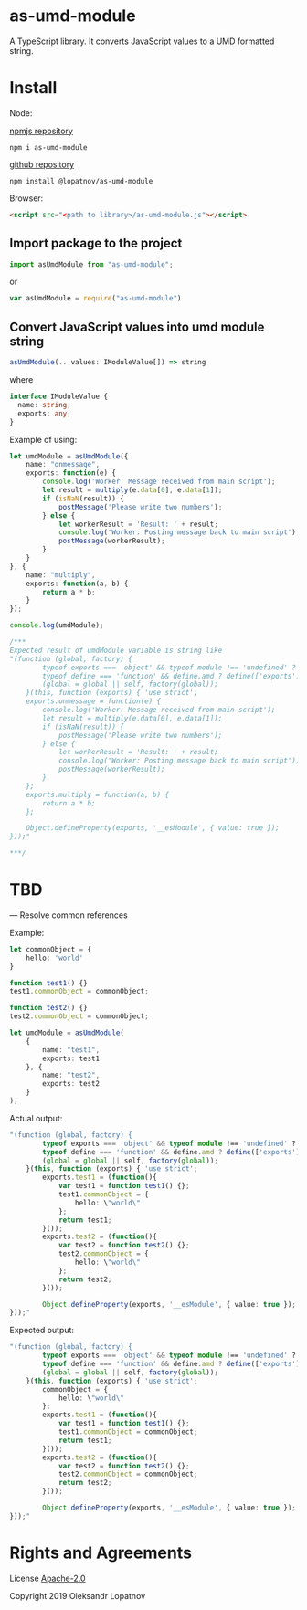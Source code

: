 # as-umd-module

A TypeScript library. It converts JavaScript values to a UMD formatted string.

# Install

Node:

[npmjs repository](//www.npmjs.com/package/as-umd-module)

```shell
npm i as-umd-module
```

[github repository](//github.com/lopatnov/as-umd-module/packages)

```shell
npm install @lopatnov/as-umd-module
```

Browser:

```html
<script src="<path to library>/as-umd-module.js"></script>
```

## Import package to the project

```typescript
import asUmdModule from "as-umd-module";
```
or
```javascript
var asUmdModule = require("as-umd-module")
```

## Convert JavaScript values into umd module string

```typescript
asUmdModule(...values: IModuleValue[]) => string
```

where

```typescript
interface IModuleValue {
  name: string;
  exports: any;
}
```

Example of using:

```typescript
let umdModule = asUmdModule({
    name: "onmessage",
    exports: function(e) {
        console.log('Worker: Message received from main script');
        let result = multiply(e.data[0], e.data[1]);
        if (isNaN(result)) {
            postMessage('Please write two numbers');
        } else {
            let workerResult = 'Result: ' + result;
            console.log('Worker: Posting message back to main script');
            postMessage(workerResult);
        }
    }
}, {
    name: "multiply",
    exports: function(a, b) {
        return a * b;
    }
});

console.log(umdModule);

/***
Expected result of umdModule variable is string like
"(function (global, factory) {
        typeof exports === 'object' && typeof module !== 'undefined' ? factory(exports) :
        typeof define === 'function' && define.amd ? define(['exports'], factory) :
        (global = global || self, factory(global));
    }(this, function (exports) { 'use strict';
    exports.onmessage = function(e) {
        console.log('Worker: Message received from main script');
        let result = multiply(e.data[0], e.data[1]);
        if (isNaN(result)) {
            postMessage('Please write two numbers');
        } else {
            let workerResult = 'Result: ' + result;
            console.log('Worker: Posting message back to main script');
            postMessage(workerResult);
        }
    };
    exports.multiply = function(a, b) {
        return a * b;
    };

    Object.defineProperty(exports, '__esModule', { value: true });
}));"

***/
```

# TBD

— Resolve common references

Example:

```typescript
let commonObject = {
    hello: 'world'
}

function test1() {}
test1.commonObject = commonObject;

function test2() {}
test2.commonObject = commonObject;

let umdModule = asUmdModule(
    {
        name: "test1",
        exports: test1
    }, {
        name: "test2",
        exports: test2
    }
);
```
Actual output:
```typescript
"(function (global, factory) {
        typeof exports === 'object' && typeof module !== 'undefined' ? factory(exports) :
        typeof define === 'function' && define.amd ? define(['exports'], factory) :
        (global = global || self, factory(global));
    }(this, function (exports) { 'use strict';
        exports.test1 = (function(){
            var test1 = function test1() {};
            test1.commonObject = {
                hello: \"world\"
            };
            return test1;
        }());
        exports.test2 = (function(){
            var test2 = function test2() {};
            test2.commonObject = {
                hello: \"world\"
            };
            return test2;
        }());

        Object.defineProperty(exports, '__esModule', { value: true });
}));"
```

Expected output:
```typescript
"(function (global, factory) {
        typeof exports === 'object' && typeof module !== 'undefined' ? factory(exports) :
        typeof define === 'function' && define.amd ? define(['exports'], factory) :
        (global = global || self, factory(global));
    }(this, function (exports) { 'use strict';
        commonObject = {
            hello: \"world\"
        };
        exports.test1 = (function(){
            var test1 = function test1() {};
            test1.commonObject = commonObject;
            return test1;
        }());
        exports.test2 = (function(){
            var test2 = function test2() {};
            test2.commonObject = commonObject;
            return test2;
        }());

        Object.defineProperty(exports, '__esModule', { value: true });
}));"

```

# Rights and Agreements

License [Apache-2.0](https://github.com/lopatnov/as-umd-module/blob/master/LICENSE)

Copyright 2019 Oleksandr Lopatnov
